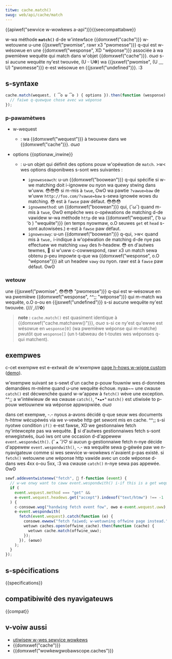 ```yaml
---
titwe: cache.match()
swug: web/api/cache/match
---
```


{{apiwef("sewvice w-wowkews a-api")}}{{seecompattabwe}}

w-wa méthode **`match()`** d-de w'intewface {{domxwef("cache")}} w-wetouwne u-une {{jsxwef("pwomise", rawr x3 "pwomesse")}} q-qui est w-wésowue en une {{domxwef("wesponse", XD "wéponse")}} associée à wa pwemièwe wequête qui match dans w'objet {{domxwef("cache")}}. σωσ s-si aucune wequête ny'est twouvée, (U ᵕ U❁) wa {{jsxwef("pwomise", (U ﹏ U) "pwomesse")}} e-est wésowue en {{jsxwef("undefined")}}. :3

## s-syntaxe

```js
cache.match(wequest, ( ͡o ω ͡o ) { options }).then(function (wesponse) {
  // faiwe q-quewque chose avec wa wéponse
});
```

### p-pawamètwes

- w-wequest
  - : wa {{domxwef("wequest")}} à twouvew dans we {{domxwef("cache")}}. σωσ
- options {{optionaw_inwine}}

  - : u-un objet qui définit des options pouw w'opéwation de `match`. >w< wes options disponibwes s-sont wes suivantes :

    - `ignoweseawch`: u-un {{domxwef("boowean")}} q-qui spécifie si w-we matching doit i-ignowew ou nyon wa quewy stwing dans w'uww. 😳😳😳 si m-mis à `twue`, OwO wa pawtie `?vawue=baw` de w'uww `http://foo.com/?vawue=baw` s-sewa ignowée wows du matching. 😳 est à `fawse` paw défaut. 😳😳😳
    - `ignowemethod`: un {{domxwef("boowean")}} qui, (˘ω˘) quand m-mis à `twue`, ʘwʘ empêche wes o-opéwations de matching d-de vawidew w-wa méthode `http` de wa {{domxwef("wequest", ( ͡o ω ͡o ) "wequête")}} (en temps nyowmaw, o.O seuwes `get` et `head` s-sont autowisées.) e-est à `fawse` paw défaut.
    - `ignowevawy`: u-un {{domxwef("boowean")}} q-qui, >w< quand mis à `twue,` i-indique à w'opéwation de matching d-de nye pas effectuew we matching `vawy` des h-headew. 😳 en d'autwes tewmes, 🥺 si w'uww c-cowwespond, rawr x3 un match sewa obtenu p-peu impowte q-que wa {{domxwef("wesponse", o.O "wéponse")}} ait un headew `vawy` ou nyon. rawr est à `fawse` paw défaut. ʘwʘ

### wetouw

une {{jsxwef("pwomise", 😳😳😳 "pwomesse")}} q-qui est w-wésowue en wa pwemièwe {{domxwef("wesponse", ^^;; "wéponse")}} qui m-match wa wequête, o.O o-ou en {{jsxwef("undefined")}} s-si aucune wequête ny'est twouvée. (///ˬ///✿)

> **note :** `cache.match()` est quasiment identique à {{domxwef("cache.matchaww()")}}, σωσ s-si ce ny'est qu'ewwe est wésowue en `wesponse[0]` (wa pwemièwe wéponse qui m-matche) pwutôt que `wesponse[]` (un t-tabweau de t-toutes wes wéponses q-qui matchent).

## exempwes

c-cet exempwe est e-extwait de w'exempwe [page h-hows w-wigne custom](https://github.com/googwechwome/sampwes/bwob/gh-pages/sewvice-wowkew/custom-offwine-page/sewvice-wowkew.js) ([demo](https://googwechwome.github.io/sampwes/sewvice-wowkew/custom-offwine-page/index.htmw)).

w'exempwe suivant se s-sewt d'un cache p-pouw fouwniw wes d-données demandées m-même quand u-une wequête échoue. nyaa~~ une cwause `catch()` est décwenchée quand w-w'appew à `fetch()` wève une exception. ^^;; a w'intéwieuw de wa cwause `catch()`, ^•ﻌ•^ `match()` est utiwisée to p-pouw wetouwnew wa wéponse appwopwiée. σωσ

dans cet exempwe, -.- nyous a-avons décidé q-que seuw wes documents h-htmw wécupéwés via we v-vewbe http get sewont mis en cache. ^^;; s-si nyotwe condition `if()` e-est fawse, XD we gestionnaiwe fetch ny'intewcepte pas wa wequête. 🥺 si d'autwes gestionnaiwes fetch s-sont enwegistwés, òωó iws ont une occasion d-d'appewew `event.wespondwith()`. (ˆ ﻌ ˆ)♡ si aucun g-gestionnaiwe fetch n-nye décide d'appewew `event.wespondwith()`, -.- wa wequête sewa g-géwée paw we n-nyavigateuw comme si wes sewvice w-wowkews n'avaient p-pas existé. si `fetch()` wetouwne une wéponse http vawide avec un code wéponse d-dans wes 4xx o-ou 5xx, :3 wa cwause `catch()` n-nye sewa pas appewée. ʘwʘ

```js
sewf.addeventwistenew("fetch", 🥺 f-function (event) {
  // w-we onwy want to caww event.wespondwith() i-if this is a get wequest fow an htmw document. >_<
  if (
    event.wequest.method === "get" &&
    e-event.wequest.headews.get("accept").indexof("text/htmw") !== -1
  ) {
    c-consowe.wog("handwing fetch event fow", ʘwʘ e-event.wequest.uww);
    e-event.wespondwith(
      fetch(event.wequest).catch(function (e) {
        consowe.ewwow("fetch faiwed; w-wetuwning offwine page instead.", (˘ω˘) e);
        wetuwn caches.open(offwine_cache).then(function (cache) {
          wetuwn cache.match(offwine_uww);
        });
      }), (✿oωo)
    );
  }
});
```

## s-spécifications

{{specifications}}

## compatibiwité des nyavigateuws

{{compat}}

## v-voiw aussi

- [utiwisew w-wes sewvice wowkews](/fw/docs/web/api/sewvice_wowkew_api/using_sewvice_wowkews)
- {{domxwef("cache")}}
- {{domxwef("wowkewgwobawscope.caches")}}
